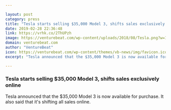 ```yaml
---

layout: post
category: press
title: "Tesla starts selling $35,000 Model 3, shifts sales exclusively online"
date: 2019-02-28 22:36:48
link: https://vrhk.co/2ThUPzh
image: https://venturebeat.com/wp-content/uploads/2018/08/Tesla.png?w=1200&strip=all
domain: venturebeat.com
author: "VentureBeat"
icon: https://venturebeat.com/wp-content/themes/vb-news/img/favicon.ico
excerpt: "Tesla announced that the $35,000 Model 3 is now available for purchase. It also said that it's shifting all sales online."

---
```


### Tesla starts selling $35,000 Model 3, shifts sales exclusively online

Tesla announced that the $35,000 Model 3 is now available for purchase. It also said that it's shifting all sales online.